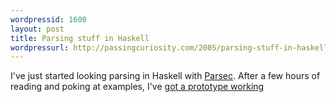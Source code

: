 ```yaml
---
wordpressid: 1600
layout: post
title: Parsing stuff in Haskell
wordpressurl: http://passingcuriosity.com/2005/parsing-stuff-in-haskell-2/
---
```

I've just started looking parsing in Haskell with <a href="http://www.cs.uu.nl/people/daan/parsec.html">Parsec</a>. After a few hours of reading and poking at examples, I've <a href="http://labelledtableauxa.blogspot.com/2005/06/parsing-stuff-in-haskell.html">got a prototype working</a>
